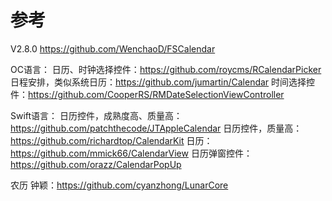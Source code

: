 #  参考
V2.8.0 https://github.com/WenchaoD/FSCalendar

OC语言：
日历、时钟选择控件：https://github.com/roycms/RCalendarPicker
日程安排，类似系统日历：https://github.com/jumartin/Calendar
时间选择控件：https://github.com/CooperRS/RMDateSelectionViewController



Swift语言：
日历控件，成熟度高、质量高：https://github.com/patchthecode/JTAppleCalendar
日历控件，质量高：https://github.com/richardtop/CalendarKit
日历：https://github.com/mmick66/CalendarView
日历弹窗控件：https://github.com/orazz/CalendarPopUp


农历
钟颖：https://github.com/cyanzhong/LunarCore

